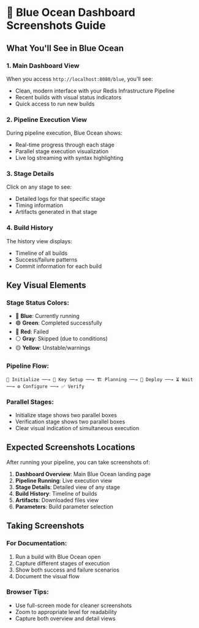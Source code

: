 # 📸 Blue Ocean Dashboard Screenshots Guide

## What You'll See in Blue Ocean

### 1. **Main Dashboard View**
When you access `http://localhost:8080/blue`, you'll see:
- Clean, modern interface with your Redis Infrastructure Pipeline
- Recent builds with visual status indicators
- Quick access to run new builds

### 2. **Pipeline Execution View**
During pipeline execution, Blue Ocean shows:
- Real-time progress through each stage
- Parallel stage execution visualization
- Live log streaming with syntax highlighting

### 3. **Stage Details**
Click on any stage to see:
- Detailed logs for that specific stage
- Timing information
- Artifacts generated in that stage

### 4. **Build History**
The history view displays:
- Timeline of all builds
- Success/failure patterns
- Commit information for each build

## Key Visual Elements

### Stage Status Colors:
- 🔵 **Blue**: Currently running
- 🟢 **Green**: Completed successfully  
- 🔴 **Red**: Failed
- ⚪ **Gray**: Skipped (due to conditions)
- 🟡 **Yellow**: Unstable/warnings

### Pipeline Flow:
```
🚀 Initialize ──→ 🔑 Key Setup ──→ 🏗️ Planning ──→ 🚀 Deploy ──→ ⏳ Wait ──→ ⚙️ Configure ──→ ✅ Verify
```

### Parallel Stages:
- Initialize stage shows two parallel boxes
- Verification stage shows two parallel boxes
- Clear visual indication of simultaneous execution

## Expected Screenshots Locations

After running your pipeline, you can take screenshots of:

1. **Dashboard Overview**: Main Blue Ocean landing page
2. **Pipeline Running**: Live execution view
3. **Stage Details**: Detailed view of any stage
4. **Build History**: Timeline of builds
5. **Artifacts**: Downloaded files view
6. **Parameters**: Build parameter selection

## Taking Screenshots

### For Documentation:
1. Run a build with Blue Ocean open
2. Capture different stages of execution
3. Show both success and failure scenarios
4. Document the visual flow

### Browser Tips:
- Use full-screen mode for cleaner screenshots
- Zoom to appropriate level for readability
- Capture both overview and detail views
